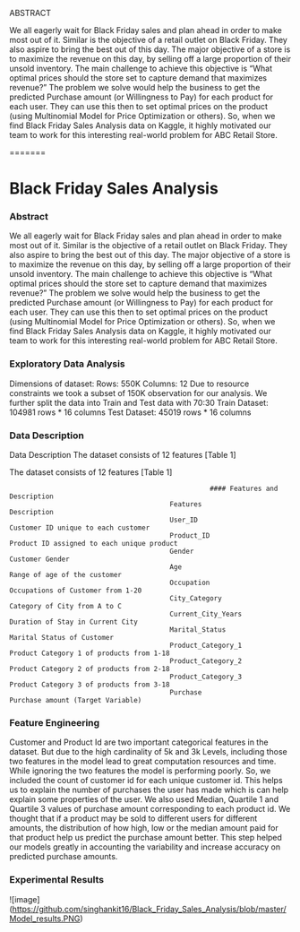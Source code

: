 
ABSTRACT 

We all eagerly wait for Black Friday sales and plan ahead in order to make most out of it. Similar is the objective of a retail outlet on Black Friday. They also aspire to bring the best out of this day.  The major objective of a store is to maximize the revenue on this day, by selling off a large proportion of their unsold inventory. The main challenge to achieve this objective is “What optimal prices should the store set to capture demand that maximizes revenue?” The problem we solve would help the business to get the predicted Purchase amount (or Willingness to Pay) for each product for each user. They can use this then to set optimal prices on the product (using Multinomial Model for Price Optimization or others). So, when we find Black Friday Sales Analysis data on Kaggle, it highly motivated our team to work for this interesting real-world problem for ABC Retail Store. 
 
 
=======
# Black Friday Sales Analysis

### Abstract 
We all eagerly wait for Black Friday sales and plan ahead in order to make most out of it. Similar is the objective of a retail outlet on Black Friday. They also aspire to bring the best out of this day.  The major objective of a store is to maximize the revenue on this day, by selling off a large proportion of their unsold inventory. The main challenge to achieve this objective is “What optimal prices should the store set to capture demand that maximizes revenue?” The problem we solve would help the business to get the predicted Purchase amount (or Willingness to Pay) for each product for each user. They can use this then to set optimal prices on the product (using Multinomial Model for Price Optimization or others). So, when we find Black Friday Sales Analysis data on Kaggle, it highly motivated our team to work for this interesting real-world problem for ABC Retail Store.

### Exploratory Data Analysis
Dimensions of dataset: 
Rows: 550K 
Columns:  12 
Due to resource constraints we took a subset of 150K observation for our analysis. 
We further split the data into Train and Test data with 70:30 
Train Dataset: 104981 rows * 16 columns 
Test Dataset: 45019 rows * 16 columns 

### Data Description 
Data Description The dataset consists of 12 features [Table 1] 

The dataset consists of 12 features [Table 1]

                                                      #### Features and Description 
                                            Features                  Description 
                                            User_ID                   Customer ID unique to each customer 
                                            Product_ID                Product ID assigned to each unique product 
                                            Gender                    Customer Gender 
                                            Age                       Range of age of the customer 
                                            Occupation                Occupations of Customer from 1-20 
                                            City_Category             Category of City from A to C 
                                            Current_City_Years        Duration of Stay in Current City 
                                            Marital_Status            Marital Status of Customer 
                                            Product_Category_1        Product Category 1 of products from 1-18 
                                            Product_Category_2        Product Category 2 of products from 2-18 
                                            Product_Category_3        Product Category 3 of products from 3-18 
                                            Purchase                  Purchase amount (Target Variable) 
 
 ### Feature Engineering

Customer and Product Id are two important categorical features in the dataset. But due to the high cardinality of 5k and 3k Levels, 
including those two features in the model lead to great computation resources and time. While ignoring the two features the model is performing poorly. So, we included the count of customer id for each unique customer id. This helps us to explain the number of purchases the user has made which is can help explain some properties of the user. We also used Median, Quartile 1 and Quartile 3 values of purchase amount corresponding to each product id. We thought that if a product may be sold to different users for different amounts, the distribution of how high, low or the median amount paid for that product help us predict the purchase amount better. This step helped our models greatly in accounting the variability and increase accuracy on predicted purchase amounts.

### Experimental Results
 
 ![image] (https://github.com/singhankit16/Black_Friday_Sales_Analysis/blob/master/Model_results.PNG)

